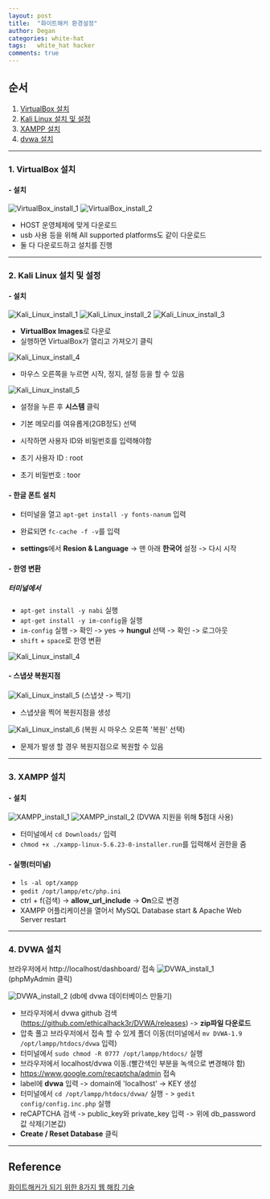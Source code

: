 ```yaml
---
layout: post
title:  "화이트해커 환경설정"
author: Degan
categories: white-hat 
tags:	white_hat hacker 
comments: true
---
```


## 순서
1. [VirtualBox 설치](#vb_install)
2. [Kali Linux 설치 및 설정](#ki_install)
3. [XAMPP 설치](#xampp_install)
4. [dvwa 설치](#dvwa_install)

---

<a name="vb_install"></a>
### 1. VirtualBox 설치

#### - 설치

![VirtualBox_install_1](https://degan85.github.io/assets/white-hat-setting-1.png)
![VirtualBox_install_2](https://degan85.github.io/assets/white-hat-setting-2.png)
- HOST 운영체제에 맞게 다운로드 
- usb 사용 등을 위해 All supported platforms도 같이 다운로드
- 둘 다 다운로드하고 설치를 진행

---

<a name="ki_install"></a>
### 2. Kali Linux 설치 및 설정

#### - 설치

![Kali_Linux_install_1](https://degan85.github.io/assets/white-hat-setting-3.png)
![Kali_Linux_install_2](https://degan85.github.io/assets/white-hat-setting-4.png)
![Kali_Linux_install_3](https://degan85.github.io/assets/white-hat-setting-5.png)

- **VirtualBox Images**로 다운로
- 실행하면 VirtualBox가 열리고 가져오기 클릭

![Kali_Linux_install_4](https://degan85.github.io/assets/white-hat-setting-6.png)
- 마우스 오른쪽을 누르면 시작, 정지, 설정 등을 할 수 있음

![Kali_Linux_install_5](https://degan85.github.io/assets/white-hat-setting-7.png)
- 설정을 누른 후 **시스템** 클릭
- 기본 메모리를 여유롭게(2GB정도) 선택

- 시작하면 사용자 ID와 비밀번호를 입력해야함
- 초기 사용자 ID : root
- 초기 비밀번호 : toor

#### - 한글 폰트 설치
- 터미널을 열고 `apt-get install -y fonts-nanum` 입력
- 완료되면 `fc-cache -f -v`를 입력

- **settings**에서 **Resion & Language** -> 맨 아래 **한국어** 설정 -> 다시 시작

#### - 한영 변환
##### 터미널에서 
- `apt-get install -y nabi` 실행 
- `apt-get install -y im-config`을 실행 
- `im-config` 실행 -> 확인 -> yes -> **hungul** 선택 -> 확인 -> 로그아웃
- `shift` + `space`로 한영 변환 

![Kali_Linux_install_4](https://degan85.github.io/assets/white-hat-setting-8.png)

#### - 스냅샷 복원지점
![Kali_Linux_install_5](https://degan85.github.io/assets/white-hat-setting-9.png)
(스냅샷 -> 찍기) 
- 스냅샷을 찍어 복원지점을 생성 

![Kali_Linux_install_6](https://degan85.github.io/assets/white-hat-setting-10.png)
(복원 시 마우스 오른쪽 '복원' 선택)
- 문제가 발생 할 경우 복원지점으로 복원할 수 있음

---

<a name="xampp_install"></a>
### 3. XAMPP 설치

#### - 설치
![XAMPP_install_1](https://degan85.github.io/assets/white-hat-setting-11.png)
![XAMPP_install_2](https://degan85.github.io/assets/white-hat-setting-12.png)
(DVWA 지원을 위해 **5**점대 사용)

- 터미널에서 `cd Downloads/` 입력
- `chmod +x ./xampp-linux-5.6.23-0-installer.run`를 입력해서 권한을 줌

#### - 실행(터미널)
* `ls -al opt/xampp`
* `gedit /opt/lampp/etc/php.ini`
* ctrl + f(검색) -> **allow_url_include** -> **On**으로 변경
* XAMPP 어플리케이션을 열어서 MySQL Database start & Apache Web Server restart

---

<a name="dvwa_install"></a>
### 4. DVWA 설치

브라우저에서 http://localhost/dashboard/ 접속
![DVWA_install_1](https://degan85.github.io/assets/white-hat-setting-13.png)
(phpMyAdmin 클릭)

![DVWA_install_2](https://degan85.github.io/assets/white-hat-setting-14.png)
(db에 dvwa 데이터베이스 만들기)

* 브라우저에서 dvwa github 검색(https://github.com/ethicalhack3r/DVWA/releases) -> **zip파일 다운로드**
* 압축 풀고 브라우저에서 접속 할 수 있게 폴더 이동(터미널에서 `mv DVWA-1.9 /opt/lampp/htdocs/dvwa` 입력)
* 터미널에서 `sudo chmod -R 0777 /opt/lampp/htdocs/` 실행
* 브라우저에서 localhost/dvwa 이동.(빨간색인 부분을 녹색으로 변경해야 함)
* https://www.google.com/recaptcha/admin 접속
* label에 **dvwa** 입력 -> domain에 'localhost' -> KEY 생성
* 터미널에서 `cd /opt/lampp/htdocs/dvwa/` 실행 - > `gedit config/config.inc.php` 실행
* reCAPTCHA 검색 -> public_key와 private_key 입력 -> 위에 db_password값 삭제(기본값)
* **Create / Reset Database** 클릭

---

## Reference

[화이트해커가 되기 위한 8가지 웹 해킹 기술](https://www.udemy.com/everything-about-white-hat-hacker/learn/v4/overview)
